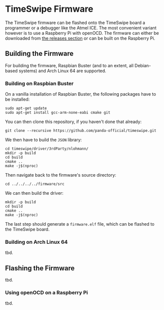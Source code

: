 # TimeSwipe Firmware

The TimeSwipe firmware can be flashed onto the TimeSwipe board a programmer or a debugger like the Atmel ICE.
The most convenient variant however is to use a Raspberry Pi with openOCD.
The firmware can either be downloaded from [the releases section](https://github.com/panda-official/TimeSwipe/releases) or can be built on the Raspberry Pi.

## Building the Firmware

For building the firmware, Raspbian Buster (and to an extent, all Debian-based systems) and Arch Linux 64 are supported.

### Building on Raspbian Buster

On a vanilla installation of Raspbian Buster, the following packages have to be installed:

```
sudo apt-get update
sudo apt-get install gcc-arm-none-eabi cmake git 
```

You can then clone this repository, if you haven't done that already:

```
git clone --recursive https://github.com/panda-official/timeswipe.git
```

We then have to build the `JSON` library:

```
cd timeswipe/driver/3rdParty/nlohmann/
mkdir -p build
cd build
cmake ..
make -j$(nproc)
```

Then navigate back to the firmware's source directory:

```
cd ../../../../firmware/src
```

We can then build the driver:

```
mkdir -p build
cd build
cmake ..
make -j$(nproc)
```

The last step should generate a `firmware.elf` file, which can be flashed to the TimeSwipe board.


### Building on Arch Linux 64

tbd.

## Flashing the Firmware

tbd.

### Using openOCD on a Raspberry Pi

tbd.
